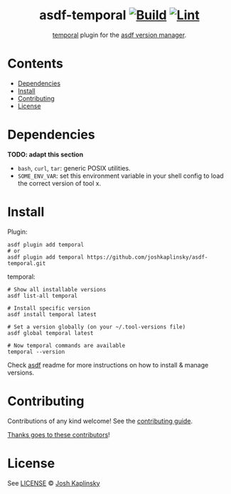 <div align="center">

# asdf-temporal [![Build](https://github.com/joshkaplinsky/asdf-temporal/actions/workflows/build.yml/badge.svg)](https://github.com/joshkaplinsky/asdf-temporal/actions/workflows/build.yml) [![Lint](https://github.com/joshkaplinsky/asdf-temporal/actions/workflows/lint.yml/badge.svg)](https://github.com/joshkaplinsky/asdf-temporal/actions/workflows/lint.yml)

[temporal](https://docs.temporal.io/cli/) plugin for the [asdf version manager](https://asdf-vm.com).

</div>

# Contents

- [Dependencies](#dependencies)
- [Install](#install)
- [Contributing](#contributing)
- [License](#license)

# Dependencies

**TODO: adapt this section**

- `bash`, `curl`, `tar`: generic POSIX utilities.
- `SOME_ENV_VAR`: set this environment variable in your shell config to load the correct version of tool x.

# Install

Plugin:

```shell
asdf plugin add temporal
# or
asdf plugin add temporal https://github.com/joshkaplinsky/asdf-temporal.git
```

temporal:

```shell
# Show all installable versions
asdf list-all temporal

# Install specific version
asdf install temporal latest

# Set a version globally (on your ~/.tool-versions file)
asdf global temporal latest

# Now temporal commands are available
temporal --version
```

Check [asdf](https://github.com/asdf-vm/asdf) readme for more instructions on how to
install & manage versions.

# Contributing

Contributions of any kind welcome! See the [contributing guide](contributing.md).

[Thanks goes to these contributors](https://github.com/joshkaplinsky/asdf-temporal/graphs/contributors)!

# License

See [LICENSE](LICENSE) © [Josh Kaplinsky](https://github.com/joshkaplinsky/)
